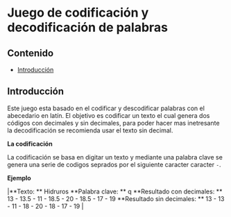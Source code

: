Juego de codificación y decodificación de palabras
======================

## Contenido ##

- [Introducción](#introducción)

## Introducción ##

Este juego esta basado en el codificar y descodificar palabras con el abecedario en latín. El objetivo es codificar un texto el cual genera dos códigos con decimales y sin decimales, para poder hacer mas inetresante la decodificación se recomienda usar el texto sin decimal. 

**La codificación**

La codificación se basa en digitar un texto y mediante una palabra clave se genera una serie de codigos seprados por el siguiente caracter caracter `-`. 

**Ejemplo**

|\*\*Texto: \*\* Hidruros
 \*\*Palabra clave: \*\* q
 \*\*Resultado con decimales: \*\* 13 - 13.5 - 11 - 18.5 - 20 - 18.5 - 17 - 19
 \*\*Resultado sin decimales: \*\* 13 - 13 - 11 - 18 - 20 - 18 - 17 - 19
 |
